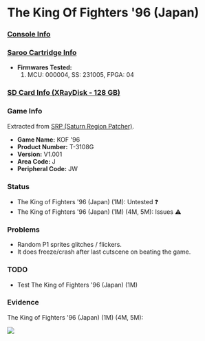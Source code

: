 # The King Of Fighters '96 (Japan)

### [Console Info](../../../../../Info/Consoles/VA13/README.md)

### [Saroo Cartridge Info](../../../../../Info/Cartridges/RetroGameParadiseStore/1.32F/README.md)

- <b>Firmwares Tested:</b>
  1. MCU: 000004, SS: 231005, FPGA: 04

### [SD Card Info (XRayDisk - 128 GB)](../../../../../Info/SdCards/XRayDisk/128GB/fat32/README.md)

### Game Info

Extracted from [SRP (Saturn Region Patcher)](https://segaxtreme.net/resources/saturn-region-patcher.81/download).

- <b>Game Name:</b> KOF '96
- <b>Product Number:</b> T-3108G
- <b>Version:</b> V1.001
- <b>Area Code:</b> J
- <b>Peripheral Code:</b> JW

### Status

- The King of Fighters '96 (Japan) (1M): Untested :question:
- The King of Fighters '96 (Japan) (1M) (4M, 5M): Issues :warning:

### Problems

- Random P1 sprites glitches / flickers.
- It does freeze/crash after last cutscene on beating the game.

### TODO

- Test The King of Fighters '96 (Japan) (1M)

### Evidence

The King of Fighters '96 (Japan) (1M) (4M, 5M):

[![](https://img.youtube.com/vi/uXkwCQ9OlQU/0.jpg)](https://www.youtube.com/watch?v=uXkwCQ9OlQU)
